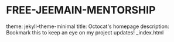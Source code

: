 # FREE-JEEMAIN-MENTORSHIP
theme: jekyll-theme-minimal
title: Octocat's homepage
description: Bookmark this to keep an eye on my project updates!
_index.html
